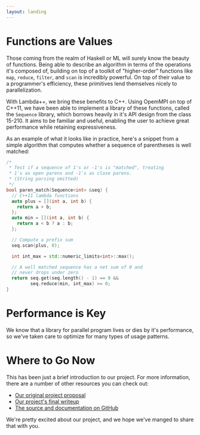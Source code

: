 ```yaml
---
layout: landing
---
```


# Functions are Values

Those coming from the realm of Haskell or ML will surely know the beauty of
functions. Being able to describe an algorithm in terms of the operations it's
composed of, building on top of a toolkit of "higher-order" functions like
`map`, `reduce`, `filter`, and `scan` is incredibly powerful. On top of their
value to a programmer's efficiency, these primitives lend themselves nicely to
parallelization.

With Lambda++, we bring these benefits to C++. Using OpemMPI on top
of C++11, we have been able to implement a library of these functions, called
the `Sequence` library, which borrows heavily in it's API design from the class
15-210. It aims to be familiar and useful, enabling the user to achieve great
performance while retaining expressiveness.

As an example of what it looks like in practice, here's a snippet from a simple
algorithm that computes whether a sequence of parentheses is well matched:

```cpp
/*
 * Test if a sequence of 1's or -1's is "matched", treating
 * 1's as open parens and -1's as close parens.
 * (String parsing omitted)
 */
bool paren_match(Sequence<int> &seq) {
  // C++11 lambda functions
  auto plus = [](int a, int b) {
    return a + b;
  };
  auto min = [](int a, int b) {
    return a < b ? a : b;
  };

  // Compute a prefix sum
  seq.scan(plus, 0);

  int int_max = std::numeric_limits<int>::max();

  // A well matched sequence has a net sum of 0 and
  // never drops under zero
  return seq.get(seq.length() - 1) == 0 &&
         seq.reduce(min, int_max) >= 0;
}
```


# Performance is Key

We know that a library for parallel program lives or dies by it's performance,
so we've taken care to optimize for many types of usage patterns.


# Where to Go Now

This has been just a brief introduction to our project. For more information,
there are a number of other resources you can check out:

- [Our original project proposal][proposal]
- [Our project's final writeup][writeup]
- [The source and documentation on GitHub][lpp]

We're pretty excited about our project, and we hope we've manged to share that
with you.


[proposal]: project-proposal/
[writeup]: final-writeup/
[lpp]: https://github.com/ananyakumar/lambda-plus-plus







